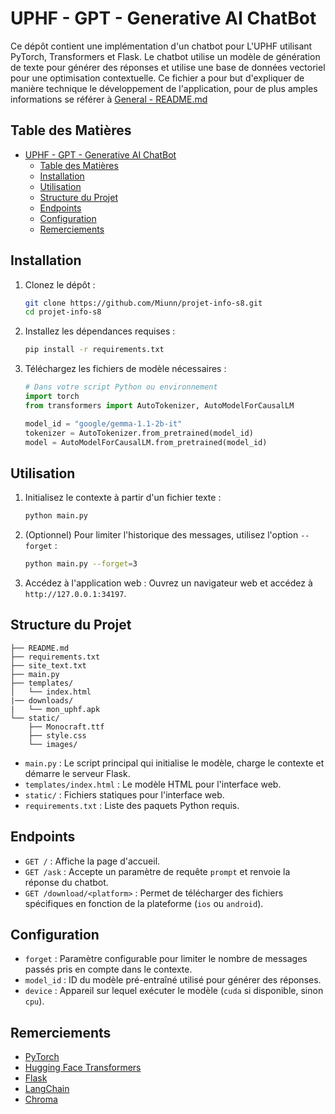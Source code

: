 # UPHF - GPT - Generative AI ChatBot

Ce dépôt contient une implémentation d'un chatbot pour L'UPHF utilisant PyTorch, Transformers et Flask. Le chatbot utilise un modèle de génération de texte pour générer des réponses et utilise une base de données vectoriel pour une optimisation contextuelle.
Ce fichier a pour but d'expliquer de manière technique le développement de l'application, pour de plus amples informations se référer à [General - README.md](https://github.com/Miunn/projet-info-s8/blob/master/README.md)

## Table des Matières
- [UPHF - GPT - Generative AI ChatBot](#uphf---gpt---generative-ai-chatbot)
  - [Table des Matières](#table-des-matières)
  - [Installation](#installation)
  - [Utilisation](#utilisation)
  - [Structure du Projet](#structure-du-projet)
  - [Endpoints](#endpoints)
  - [Configuration](#configuration)
  - [Remerciements](#remerciements)

## Installation

1. Clonez le dépôt :
    ```bash
    git clone https://github.com/Miunn/projet-info-s8.git
    cd projet-info-s8
    ```

2. Installez les dépendances requises :
    ```bash
    pip install -r requirements.txt
    ```

3. Téléchargez les fichiers de modèle nécessaires :
    ```python
    # Dans votre script Python ou environnement
    import torch
    from transformers import AutoTokenizer, AutoModelForCausalLM

    model_id = "google/gemma-1.1-2b-it"
    tokenizer = AutoTokenizer.from_pretrained(model_id)
    model = AutoModelForCausalLM.from_pretrained(model_id)
    ```

## Utilisation

1. Initialisez le contexte à partir d'un fichier texte :
    ```bash
    python main.py
    ```

2. (Optionnel) Pour limiter l'historique des messages, utilisez l'option `--forget` :
    ```bash
    python main.py --forget=3
    ```

3. Accédez à l'application web :
    Ouvrez un navigateur web et accédez à `http://127.0.0.1:34197`.

## Structure du Projet

```plaintext
├── README.md
├── requirements.txt
├── site_text.txt
├── main.py
├── templates/
│   └── index.html
|── downloads/
|   └── mon_uphf.apk
└── static/
    ├── Monocraft.ttf
    ├── style.css
    └── images/
```

- `main.py` : Le script principal qui initialise le modèle, charge le contexte et démarre le serveur Flask.
- `templates/index.html` : Le modèle HTML pour l'interface web.
- `static/` : Fichiers statiques pour l'interface web.
- `requirements.txt` : Liste des paquets Python requis.

## Endpoints

- `GET /` : Affiche la page d'accueil.
- `GET /ask` : Accepte un paramètre de requête `prompt` et renvoie la réponse du chatbot.
- `GET /download/<platform>` : Permet de télécharger des fichiers spécifiques en fonction de la plateforme (`ios` ou `android`).

## Configuration

- `forget` : Paramètre configurable pour limiter le nombre de messages passés pris en compte dans le contexte.
- `model_id` : ID du modèle pré-entraîné utilisé pour générer des réponses.
- `device` : Appareil sur lequel exécuter le modèle (`cuda` si disponible, sinon `cpu`).

## Remerciements

- [PyTorch](https://pytorch.org/)
- [Hugging Face Transformers](https://huggingface.co/transformers/)
- [Flask](https://flask.palletsprojects.com/)
- [LangChain](https://github.com/hwchase17/langchain)
- [Chroma](https://github.com/langchain-community/langchain-community)

